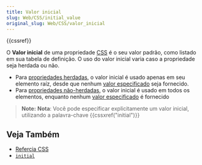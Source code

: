 ```yaml
---
title: Valor inicial
slug: Web/CSS/initial_value
original_slug: Web/CSS/valor_inicial
---
```

{{cssref}}

O **Valor inicial** de uma propriedade [CSS](/pt-BR/docs/Web/CSS) é o seu valor padrão, como listado em sua tabela de definição. O uso do valor inicial varia caso a propriedade seja herdada ou não.

- Para [propriedades herdadas](/pt-BR/docs/Web/CSS/inheritance#Propriedades_herdadas), o valor inicial é usado apenas em seu elemento raíz, desde que nenhum [valor especificado](/pt-BR/docs/Web/CSS/valor_espeficifco) seja fornecido.
- Para [propriedades não-herdadas](/pt-BR/docs/Web/CSS/inheritance#Propriedades_nao_herdadas), o valor inicial é usado em todos os elementos, enquanto nenhum [valor especificado](/pt-BR/docs/Web/CSS/valor_espeficifco) é fornecido

> **Note:** **Nota**: Você pode especificar explicitamente um valor inicial, utilizando a palavra-chave {{cssxref("initial")}}

## Veja Também

- [Refercia CSS](/pt-BR/docs/Web/CSS/CSS_Reference)
- [`initial`](/pt-BR/docs/CSS/initial)
